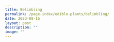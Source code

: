 ```yaml
---
title: Belimbling
permalink: /page-index/edible-plants/belimbling/
date: 2023-08-16
layout: post
description: ""
image: ""
---
```

